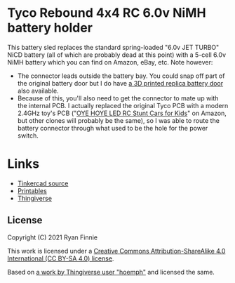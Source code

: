 # Tyco Rebound 4x4 RC 6.0v NiMH battery holder

This battery sled replaces the standard spring-loaded "6.0v JET TURBO" NiCD battery (all of which are probably dead at this point) with a 5-cell 6.0v NiMH battery which you can find on Amazon, eBay, etc. Note however:

  - The connector leads outside the battery bay. You could snap off part of the original battery door but I do have [a 3D printed replica battery door](https://www.thingiverse.com/thing:4830268) also available.
  - Because of this, you'll also need to get the connector to mate up with the internal PCB. I actually replaced the original Tyco PCB with a modern 2.4GHz toy's PCB ("[OYE HOYE LED RC Stunt Cars for Kids](https://www.amazon.com/gp/product/B07WBYL8XL)" on Amazon, but other clones will probably be the same), so I was able to route the battery connector through what used to be the hole for the power switch.

# Links

  - [Tinkercad source](https://www.tinkercad.com/things/4la1YBtw6Vw-tyco-rebound-battery-holder)
  - [Printables](https://www.printables.com/model/80824-tyco-rebound-4x4-rc-60v-nimh-battery-holder)
  - [Thingiverse](https://www.thingiverse.com/thing:4831570)

## License

Copyright (C) 2021 Ryan Finnie

This work is licensed under a [Creative Commons Attribution-ShareAlike 4.0 International (CC BY-SA 4.0) license](https://creativecommons.org/licenses/by-sa/4.0/).

Based on [a work by Thingiverse user "hoemph"](https://www.thingiverse.com/thing:3164630) and licensed the same.
